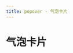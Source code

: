 ```yaml
---
title: popover - 气泡卡片
---
```


# 气泡卡片

<ClientOnly>
  <popover-demos></popover-demos>
</ClientOnly>

